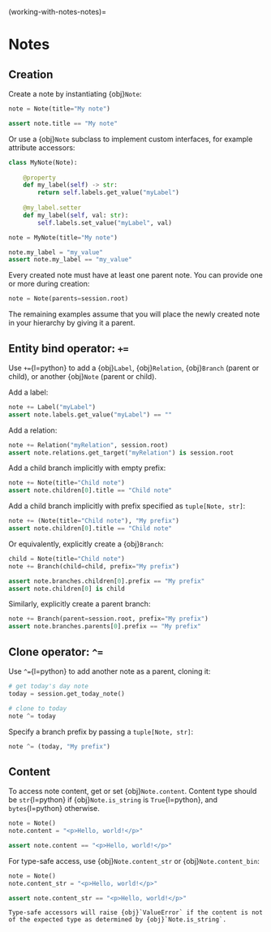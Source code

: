 (working-with-notes-notes)=
# Notes

## Creation

Create a note by instantiating {obj}`Note`:

```python
note = Note(title="My note")

assert note.title == "My note"
```

Or use a {obj}`Note` subclass to implement custom interfaces, for example attribute accessors:

```python
class MyNote(Note):
    
    @property
    def my_label(self) -> str:
        return self.labels.get_value("myLabel")
    
    @my_label.setter
    def my_label(self, val: str):
        self.labels.set_value("myLabel", val)

note = MyNote(title="My note")

note.my_label = "my_value"
assert note.my_label == "my_value"
```

Every created note must have at least one parent note. You can provide one or more during creation:

```python
note = Note(parents=session.root)
```

The remaining examples assume that you will place the newly created note in your hierarchy by giving it a parent.

## Entity bind operator: `+=`

Use `+=`{l=python} to add a {obj}`Label`, {obj}`Relation`, {obj}`Branch` (parent or child), or another {obj}`Note` (parent or child).

Add a label:

```python
note += Label("myLabel")
assert note.labels.get_value("myLabel") == ""
```

Add a relation:

```python
note += Relation("myRelation", session.root)
assert note.relations.get_target("myRelation") is session.root
```

Add a child branch implicitly with empty prefix:

```python
note += Note(title="Child note")
assert note.children[0].title == "Child note"
```

Add a child branch implicitly with prefix specified as `tuple[Note, str]`:

```python
note += (Note(title="Child note"), "My prefix")
assert note.children[0].title == "Child note"
```

Or equivalently, explicitly create a {obj}`Branch`:

```python
child = Note(title="Child note")
note += Branch(child=child, prefix="My prefix")

assert note.branches.children[0].prefix == "My prefix"
assert note.children[0] is child
```

Similarly, explicitly create a parent branch:

```python
note += Branch(parent=session.root, prefix="My prefix")
assert note.branches.parents[0].prefix == "My prefix"
```

## Clone operator: `^=`

Use `^=`{l=python} to add another note as a parent, cloning it:

```python
# get today's day note
today = session.get_today_note()

# clone to today
note ^= today
```

Specify a branch prefix by passing a `tuple[Note, str]`:

```python
note ^= (today, "My prefix")
```

## Content

To access note content, get or set {obj}`Note.content`. Content type should be `str`{l=python} if {obj}`Note.is_string` is `True`{l=python}, and `bytes`{l=python} otherwise.

```python
note = Note()
note.content = "<p>Hello, world!</p>"

assert note.content == "<p>Hello, world!</p>"
```

For type-safe access, use {obj}`Note.content_str` or {obj}`Note.content_bin`:

```python
note = Note()
note.content_str = "<p>Hello, world!</p>"

assert note.content_str == "<p>Hello, world!</p>"
```

```{note}
Type-safe accessors will raise {obj}`ValueError` if the content is not of the expected type as determined by {obj}`Note.is_string`.
```
